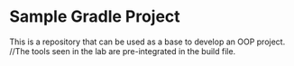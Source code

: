 # Sample Gradle Project

This is a repository that can be used as a base to develop an OOP project.
//The tools seen in the lab are pre-integrated in the build file.
